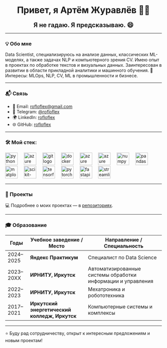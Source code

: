 <h1 align="center">Привет, я Артём Журавлёв 🙋‍♂️</h1>

<p align="center">
  <strong><span style="font-size:20px">Я не гадаю. Я предсказываю. 😄</span></strong>
</p>

---

### 💡 Обо мне

Data Scientist, специализируюсь на анализе данных, классических ML-моделях, а также задачах NLP и компьютерного зрения CV. Имею опыт в проектах по обработке текстов и визуальных данных. Заинтересован в развитии в области прикладной аналитики и машинного обучения.
🧠 Интересы: MLOps, NLP, CV, ML в промышленности и бизнесе.

---

### 📬 Связь

- 📧 Email: rofloflex@gmail.com  
- 💬 Telegram: [@rofloflex](https://t.me/rofloflex)  
- 🌍 LinkedIn: [rofloflex](https://www.linkedin.com/in/rofloflex/)  
- 🌐 GitHub: [rofloflex](https://github.com/rofloflex)

---

### 🛠️ Мой стек:

<div align="left">
  <img src="https://cdn.jsdelivr.net/gh/devicons/devicon@latest/icons/python/python-original.svg" height="40" alt="python logo" />
  <img width="12" />

  <img src="https://cdn.jsdelivr.net/gh/devicons/devicon@latest/icons/azuresqldatabase/azuresqldatabase-original.svg" height="40" alt="azure sql logo" />
  <img width="12" />
  
  <img src="https://cdn.jsdelivr.net/gh/devicons/devicon@latest/icons/git/git-original.svg" height="40" alt="git logo" />
  <img width="12" />
  
  <img src="https://cdn.jsdelivr.net/gh/devicons/devicon@latest/icons/docker/docker-original.svg" height="40" alt="docker logo" />
  <img width="12" />

  <img src="https://cdn.jsdelivr.net/gh/devicons/devicon@latest/icons/apacheairflow/apacheairflow-original.svg" height="40" alt="azure sql logo" />
  <img width="12" />

  <img src="https://cdn.jsdelivr.net/gh/devicons/devicon@latest/icons/apachespark/apachespark-original.svg" height="40" alt="azure sql logo" />
  <img width="12" />
  
  <img src="https://cdn.jsdelivr.net/gh/devicons/devicon@latest/icons/numpy/numpy-original.svg" height="40" alt="numpy logo" />
  <img width="12" />
  
  <img src="https://cdn.jsdelivr.net/gh/devicons/devicon@latest/icons/pandas/pandas-original.svg" height="40" alt="pandas logo" />
  <img width="12" />
  
  <img src="https://cdn.jsdelivr.net/gh/devicons/devicon@latest/icons/matplotlib/matplotlib-original.svg" height="40" alt="matplotlib logo" />
  <img width="12" />
  
  <img src="https://cdn.jsdelivr.net/gh/devicons/devicon@latest/icons/scikitlearn/scikitlearn-original.svg" height="40" alt="scikit-learn logo" />
  <img width="12" />
  
  <img src="https://cdn.jsdelivr.net/gh/devicons/devicon@latest/icons/tensorflow/tensorflow-original.svg" height="40" alt="tensorflow logo" />
  <img width="12" />
  
  <img src="https://cdn.jsdelivr.net/gh/devicons/devicon@latest/icons/pytorch/pytorch-original.svg" height="40" alt="pytorch logo" />
  <img width="12" />
  
  <img src="https://cdn.jsdelivr.net/gh/devicons/devicon/icons/fastapi/fastapi-original.svg" height="40" alt="fastapi logo" />
  <img width="12" />
  
  <img src="https://cdn.jsdelivr.net/gh/devicons/devicon/icons/streamlit/streamlit-original.svg" height="40" alt="streamlit logo" />
</div>

---

### 💼 Проекты

💻 Подробнее о моих проектах — в [репозиториях](https://github.com/rofloflex?tab=repositories).

---

### 🎓 Образование

| Годы      | Учебное заведение / Место                     | Направление / Специальность                                  |
| --------- | --------------------------------------------- | ------------------------------------------------------------ |
| 2024–2025 | **Яндекс Практикум**                          | Специалист по Data Science                                   |
| 2023–20XX | **ИРНИТУ, Иркутск**                           | Автоматизированные системы обработки информации и управления |
| 2022–2023 | **ИРНИТУ, Иркутск**                           | Мехатроника и робототехника                                  |
| 2017–2021 | **Иркутский энергетический колледж, Иркутск** | Компьютерные системы и комплексы                             |

---

⭐ Буду рад сотрудничеству, открыт к интересным предложениям и новым проектам!
